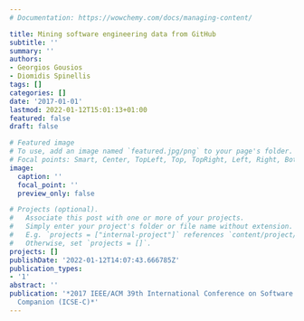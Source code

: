 ```yaml
---
# Documentation: https://wowchemy.com/docs/managing-content/

title: Mining software engineering data from GitHub
subtitle: ''
summary: ''
authors:
- Georgios Gousios
- Diomidis Spinellis
tags: []
categories: []
date: '2017-01-01'
lastmod: 2022-01-12T15:01:13+01:00
featured: false
draft: false

# Featured image
# To use, add an image named `featured.jpg/png` to your page's folder.
# Focal points: Smart, Center, TopLeft, Top, TopRight, Left, Right, BottomLeft, Bottom, BottomRight.
image:
  caption: ''
  focal_point: ''
  preview_only: false

# Projects (optional).
#   Associate this post with one or more of your projects.
#   Simply enter your project's folder or file name without extension.
#   E.g. `projects = ["internal-project"]` references `content/project/deep-learning/index.md`.
#   Otherwise, set `projects = []`.
projects: []
publishDate: '2022-01-12T14:07:43.666785Z'
publication_types:
- '1'
abstract: ''
publication: '*2017 IEEE/ACM 39th International Conference on Software Engineering
  Companion (ICSE-C)*'
---
```

